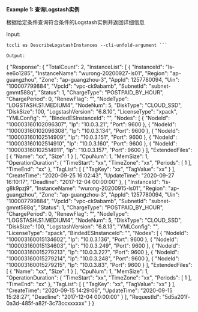 **Example 1: 查询Logstash实例**

根据给定条件查询符合条件的Logstash实例并返回详细信息

Input: 

```
tccli es DescribeLogstashInstances --cli-unfold-argument ```

Output: 
```
{
    "Response": {
        "TotalCount": 2,
        "InstanceList": [
            {
                "InstanceId": "ls-ee6o1285",
                "InstanceName": "wurong-20200927-ls01",
                "Region": "ap-guangzhou",
                "Zone": "ap-guangzhou-3",
                "AppId": 1257780094,
                "Uin": "100007799884",
                "VpcId": "vpc-ck9abamb",
                "SubnetId": "subnet-gmmt588q",
                "Status": 1,
                "ChargeType": "POSTPAID_BY_HOUR",
                "ChargePeriod": 0,
                "RenewFlag": "",
                "NodeType": "LOGSTASH.S1.MEDIUM4",
                "NodeNum": 5,
                "DiskType": "CLOUD_SSD",
                "DiskSize": 100,
                "LogstashVersion": "6.8.10",
                "LicenseType": "xpack",
                "YMLConfig": "",
                "BindedESInstanceId": "",
                "Nodes": [
                    {
                        "NodeId": "100003160102096307",
                        "Ip": "10.0.3.21",
                        "Port": 9600
                    },
                    {
                        "NodeId": "100003160102096308",
                        "Ip": "10.0.3.134",
                        "Port": 9600
                    },
                    {
                        "NodeId": "100003160102514909",
                        "Ip": "10.0.3.151",
                        "Port": 9600
                    },
                    {
                        "NodeId": "100003160102514910",
                        "Ip": "10.0.3.160",
                        "Port": 9600
                    },
                    {
                        "NodeId": "100003160102514911",
                        "Ip": "10.0.3.157",
                        "Port": 9600
                    }
                ],
                "ExtendedFiles": [
                    {
                        "Name": "xx",
                        "Size": 1
                    }
                ],
                "CpuNum": 1,
                "MemSize": 1,
                "OperationDuration": {
                    "TimeStart": "xx",
                    "TimeZone": "xx",
                    "Periods": [
                        1
                    ],
                    "TimeEnd": "xx"
                },
                "TagList": [
                    {
                        "TagKey": "xx",
                        "TagValue": "xx"
                    }
                ],
                "CreateTime": "2020-09-25 16:02:43",
                "UpdateTime": "2020-09-27 16:10:17",
                "Deadline": "2017-12-04 00:00:00"
            },
            {
                "InstanceId": "ls-g8k9pzj9",
                "InstanceName": "wurong-20200915-ls01",
                "Region": "ap-guangzhou",
                "Zone": "ap-guangzhou-3",
                "AppId": 1257780094,
                "Uin": "100007799884",
                "VpcId": "vpc-ck9abamb",
                "SubnetId": "subnet-gmmt588q",
                "Status": 1,
                "ChargeType": "POSTPAID_BY_HOUR",
                "ChargePeriod": 0,
                "RenewFlag": "",
                "NodeType": "LOGSTASH.S1.MEDIUM4",
                "NodeNum": 5,
                "DiskType": "CLOUD_SSD",
                "DiskSize": 100,
                "LogstashVersion": "6.8.13",
                "YMLConfig": "",
                "LicenseType": "xpack",
                "BindedESInstanceId": "",
                "Nodes": [
                    {
                        "NodeId": "100003160015134602",
                        "Ip": "10.0.3.136",
                        "Port": 9600
                    },
                    {
                        "NodeId": "100003160015134603",
                        "Ip": "10.0.3.249",
                        "Port": 9600
                    },
                    {
                        "NodeId": "100003160015279213",
                        "Ip": "10.0.3.227",
                        "Port": 9600
                    },
                    {
                        "NodeId": "100003160015279214",
                        "Ip": "10.0.3.248",
                        "Port": 9600
                    },
                    {
                        "NodeId": "100003160015279215",
                        "Ip": "10.0.3.83",
                        "Port": 9600
                    }
                ],
                "ExtendedFiles": [
                    {
                        "Name": "xx",
                        "Size": 1
                    }
                ],
                "CpuNum": 1,
                "MemSize": 1,
                "OperationDuration": {
                    "TimeStart": "xx",
                    "TimeZone": "xx",
                    "Periods": [
                        1
                    ],
                    "TimeEnd": "xx"
                },
                "TagList": [
                    {
                        "TagKey": "xx",
                        "TagValue": "xx"
                    }
                ],
                "CreateTime": "2020-09-15 14:29:06",
                "UpdateTime": "2020-09-15 15:28:27",
                "Deadline": "2017-12-04 00:00:00"
            }
        ],
        "RequestId": "5d5a201f-0a3d-485f-a82f-3c73ccxxxxxx"
    }
}
```

